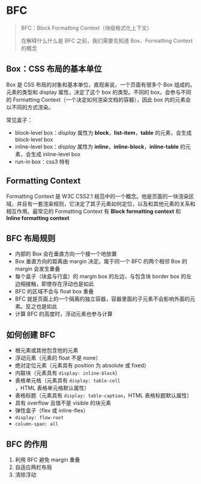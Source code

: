 # BFC

> BFC：Block Formatting Context（块级格式化上下文）
>
> 在解释什么什么是 BFC 之前，我们需要先知道 Box、Formatting Context 的概念

## Box：CSS 布局的基本单位

Box 是 CSS 布局的对象和基本单位，直观来说，一个页面有很多个 Box 组成的。元素的类型和 display 属性，决定了这个 box 的类型。不同的 box，会参与不同的 Formatting Context（一个决定如何渲染文档的容器），因此 box 内的元素会以不同的方式渲染。

常见盒子：

- block-level box：_display_ 属性为 **block**，**list-item**，**table** 的元素，会生成 block-level box
- inline-level box：_display_ 属性为 **inline**，**inline-block**，**inline-table** 的元素，会生成 inline-level box
- run-in box：css3 特有

## Formatting Context

Formatting Context 是 W3C CSS2.1 规范中的一个概念。他是页面的一块渲染区域，并且有一套渲染规则，它决定了其子元素如何定位，以及和其他元素的关系和相互作用。最常见的 Formatting Context 有 **Block formatting context** 和 **Inline formatting context**

## BFC 布局规则

- 内部的 Box 会在垂直方向一个接一个地放置
- Box 垂直方向的距离由 margin 决定。属于同一个 BFC 的两个相邻 Box 的 margin 会发生重叠
- 每个盒子（块盒与行盒）的 margin box 的左边，与包含块 border box 的左边相接触，即使存在浮动也是如此
- BFC 的区域不会与 float box 重叠
- BFC 就是页面上的一个隔离的独立容器，容器里面的子元素不会影响外面的元素。反之也是如此
- 计算 BFC 的高度时，浮动元素也参与计算

## 如何创建 BFC

- 根元素或其他包含他的元素
- 浮动元素（元素的 float 不是 none）
- 绝对定位元素（元素具有 position 为 absolute 或 fixed）
- 内联块（元素具有 `display: inline-block`）
- 表格单元格（元素具有 `display: table-cell `，HTML 表格单元格默认属性）
- 表格标题（元素具有 `display: table-caption`，HTML 表格标题默认属性）
- 具有 overflow 且值不是 visible 的块元素
- 弹性盒子（flex 或 inline-flex）
- `display: flow-root`
- `column-span: all`

## BFC 的作用

1.  利用 BFC 避免 margin 重叠
2.  自适应两栏布局
3.  清除浮动
